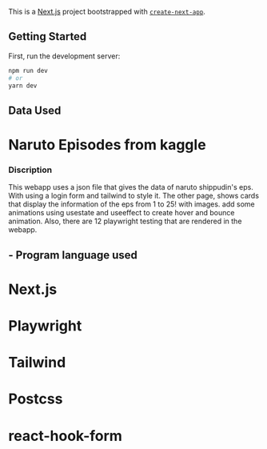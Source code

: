 This is a [Next.js](https://nextjs.org/) project bootstrapped with [`create-next-app`](https://github.com/vercel/next.js/tree/canary/packages/create-next-app).

## Getting Started

First, run the development server:

```bash
npm run dev
# or
yarn dev
```

## Data Used

# Naruto Episodes from kaggle

### Discription

This webapp uses a json file that gives the data of naruto shippudin's eps. With using a login form and tailwind to style it. The other page, shows cards that display the information of the eps from 1 to 25! with images. add some animations using usestate and useeffect to create hover and bounce animation. Also, there are 12 playwright testing that are rendered in the webapp.

## - Program language used

# Next.js
# Playwright
# Tailwind
# Postcss
# react-hook-form




